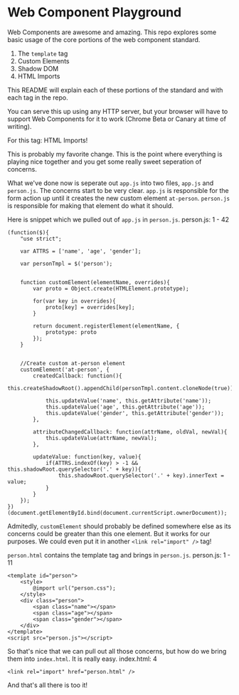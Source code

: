 Web Component Playground
========================

Web Components are awesome and amazing. This repo explores some basic usage of the core portions of the web component standard.

1. The `template` tag
2. Custom Elements
3. Shadow DOM
4. HTML Imports

This README will explain each of these portions of the standard and with each tag in the repo.

You can serve this up using any HTTP server, but your browser will have to support Web Components for it to work (Chrome Beta or Canary at time of writing).

For this tag: HTML Imports!

This is probably my favorite change. This is the point where everything is playing nice together and you get some really sweet seperation of concerns.

What we've done now is seperate out `app.js` into two files, `app.js` and `person.js`. The concerns start to be very clear. `app.js` is responsible for the form action up until it creates the new custom element `at-person`. `person.js` is responsible for making that element do what it should.

Here is snippet which we pulled out of `app.js` in `person.js`. person.js: 1 - 42

	(function($){
		"use strict";
	
		var	ATTRS = ['name', 'age', 'gender'];
	
		var personTmpl = $('person');
	
	
		function customElement(elementName, overrides){
			var proto = Object.create(HTMLElement.prototype);
	
			for(var key in overrides){
				proto[key] = overrides[key];
			}
	
			return document.registerElement(elementName, {
				prototype: proto
			});
		}
	
	
		//Create custom at-person element
		customElement('at-person', {
			createdCallback: function(){
				this.createShadowRoot().appendChild(personTmpl.content.cloneNode(true));
	
				this.updateValue('name', this.getAttribute('name'));
				this.updateValue('age', this.getAttribute('age'));
				this.updateValue('gender', this.getAttribute('gender'));
			},
	
			attributeChangedCallback: function(attrName, oldVal, newVal){
				this.updateValue(attrName, newVal);
			},
	
			updateValue: function(key, value){
				if(ATTRS.indexOf(key) > -1 && this.shadowRoot.querySelector('.' + key)){
					this.shadowRoot.querySelector('.' + key).innerText = value;
				}
			}
		});
	})(document.getElementById.bind(document.currentScript.ownerDocument));

Admitedly, `customElement` should probably be defined somewhere else as its concerns could be greater than this one element. But it works for our purposes. We could even put it in another `<link rel="import" />` tag!

`person.html` contains the template tag and brings in `person.js`. person.js: 1 - 11

	<template id="person">
		<style>
			@import url("person.css");
		</style>
		<div class="person">
			<span class="name"></span>
			<span class="age"></span>
			<span class="gender"></span>
		</div>
	</template>
	<script src="person.js"></script>

So that's nice that we can pull out all those concerns, but how do we bring them into `index.html`. It is really easy. index.html: 4

	<link rel="import" href="person.html" />

And that's all there is too it!
